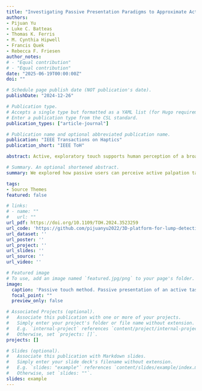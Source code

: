 ```yaml
---
title: "Investigating Passive Presentation Paradigms to Approximate Active Haptic Palpation"
authors:
- Pijuan Yu
- Luke C. Batteas
- Thomas K. Ferris
- M. Cynthia Hipwell
- Francis Quek
- Rebecca F. Friesen
author_notes:
# - "Equal contribution"
# - "Equal contribution"
date: "2025-06-19T00:00:00Z"
doi: ""

# Schedule page publish date (NOT publication's date).
publishDate: "2024-12-26"

# Publication type.
# Accepts a single type but formatted as a YAML list (for Hugo requirements).
# Enter a publication type from the CSL standard.
publication_types: ["article-journal"]

# Publication name and optional abbreviated publication name.
publication: "IEEE Transactions on Haptics"
publication_short: "IEEE ToH"

abstract: Active, exploratory touch supports human perception of a broad set of invisible physical surface properties. When traditionally hands-on tasks, such as medical palpation of soft tissue, are translated to virtual settings, haptic perception is throttled by technological limitations, and much of the richness of active exploration can be lost. The current research seeks to restore some of this richness with advanced methods of passively conveying haptic data alongside synchronized visual feeds. A robotic platform presented haptic stimulation modeled after the relative motion between a hypothetical physician's hands and artificial tissue samples during palpation. Performance in discriminating the sizes of hidden “tumors” in these samples was compared across display conditions which included haptic feedback and either: 1) synchronized video of the participant's hand, recorded during active exploration; 2) synchronized video of another person's hand; 3) no accompanying video. The addition of visual feedback did not improve task performance, which was similar whether receiving relative motion recorded from one's own hand or someone else's. While future research should explore additional strategies to improve task performance, this initial attempt to translate active haptic sensations to passive presentations indicates that visuo-haptic feedback can induce reliable haptic perceptions of motion in a stationary passive hand.

# Summary. An optional shortened abstract.
summary: We explored how passive users can perceive active palpation tasks via synchronized visual/haptic feedback from a robotic platform. While passive conditions showed slight decreases in perceptual acuity, many participants reported strong ownership/kinesthetic illusions, suggesting potential for immersive "passive immersion" in hands-on experiences.

tags:
- Source Themes
featured: false

# links:
# - name: ""
#   url: ""
url_pdf: https://doi.org/10.1109/TOH.2024.3523259
url_code: 'https://github.com/pijuanyu2022/3D-platform-for-lump-detection'
url_dataset: ''
url_poster: ''
url_project: ''
url_slides: ''
url_source: ''
url_video: ''

# Featured image
# To use, add an image named `featured.jpg/png` to your page's folder. 
image:
  caption: 'Passive touch method. Passive presentation of an active task: a passive user observes video of active hand motion while a 2D robotic platform recreates the relative motion between the hand and object.'
  focal_point: ""
  preview_only: false

# Associated Projects (optional).
#   Associate this publication with one or more of your projects.
#   Simply enter your project's folder or file name without extension.
#   E.g. `internal-project` references `content/project/internal-project/index.md`.
#   Otherwise, set `projects: []`.
projects: []

# Slides (optional).
#   Associate this publication with Markdown slides.
#   Simply enter your slide deck's filename without extension.
#   E.g. `slides: "example"` references `content/slides/example/index.md`.
#   Otherwise, set `slides: ""`.
slides: example
---
```


<!-- {{% callout note %}}
Click the *Cite* button above to demo the feature to enable visitors to import publication metadata into their reference management software.
{{% /callout %}}

{{% callout note %}}
Create your slides in Markdown - click the *Slides* button to check out the example.
{{% /callout %}}

Add the publication's **full text** or **supplementary notes** here. You can use rich formatting such as including [code, math, and images](https://docs.hugoblox.com/content/writing-markdown-latex/). -->
